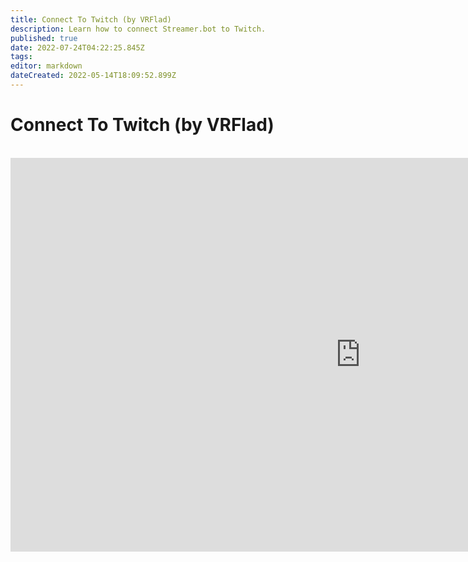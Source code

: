 ```yaml
---
title: Connect To Twitch (by VRFlad)
description: Learn how to connect Streamer.bot to Twitch.
published: true
date: 2022-07-24T04:22:25.845Z
tags: 
editor: markdown
dateCreated: 2022-05-14T18:09:52.899Z
---
```


# Connect To Twitch (by VRFlad)
<br>
<iframe width="1120" height="630" src="https://www.youtube.com/embed/7MkzsxgfVgg" title="YouTube video player" frameborder="0" allow="accelerometer; autoplay; clipboard-write; encrypted-media; gyroscope; picture-in-picture" allowfullscreen></iframe>
